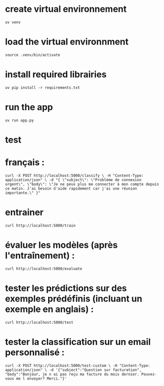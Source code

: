 # create virtual environnement
`uv venv`

# load the virtual environnment
`source .venv/bin/activate`

# install required librairies
`uv pip install -r requirements.txt`

# run the app
`uv run app.py`

# test
# français :

`curl -X POST http://localhost:5000/classify \
  -H "Content-Type: application/json" \
  -d "{
      \"subject\": \"Problème de connexion urgent\",
      \"body\": \"Je ne peux plus me connecter à mon compte depuis ce matin. J'ai besoin d'aide rapidement car j'ai une réunion importante.\"
  }"
`

# entrainer 

`curl http://localhost:5000/train`


# évaluer les modèles (après l'entraînement) :

`curl http://localhost:5000/evaluate`

# tester les prédictions sur des exemples prédéfinis (incluant un exemple en anglais) :

`curl http://localhost:5000/test`

# tester la classification sur un email personnalisé :

`curl -X POST http://localhost:5000/test-custom \
  -H "Content-Type: application/json" \
  -d '{"subject":"Question sur facturation", "body":"Bonjour, je n ai pas reçu ma facture du mois dernier. Pouvez-vous me l envoyer? Merci."}'`